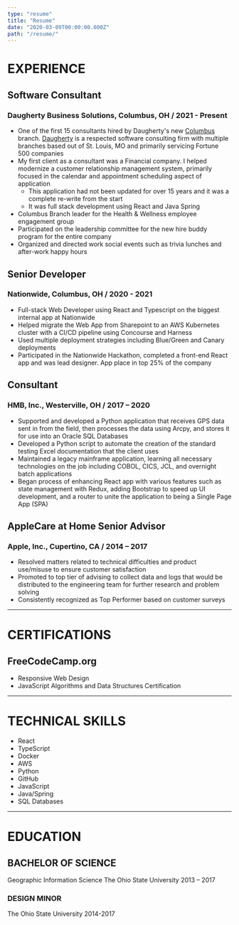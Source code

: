 ```yaml
---
type: "resume"
title: "Resume"
date: "2020-03-09T00:00:00.000Z"
path: "/resume/"
---
```


# EXPERIENCE

## Software Consultant

### Daugherty Business Solutions, Columbus, OH / 2021 - Present

- One of the first 15 consultants hired by Daugherty's new [Columbus](https://www.daugherty.com/columbus/) branch. [Daugherty](https://www.daugherty.com/) is a respected software consulting firm with multiple branches based out of St. Louis, MO and primarily servicing Fortune 500 companies
- My first client as a consultant was a Financial company. I helped modernize a customer relationship management system, primarily focused in the calendar and appointment scheduling aspect of application
  - This application had not been updated for over 15 years and it was a complete re-write from the start
  - It was full stack development using React and Java Spring
- Columbus Branch leader for the Health & Wellness employee engagement group
- Participated on the leadership committee for the new hire buddy program for the entire company
- Organized and directed work social events such as trivia lunches and after-work happy hours

## Senior Developer

### Nationwide, Columbus, OH / 2020 - 2021

- Full-stack Web Developer using React and Typescript on the biggest internal app at Nationwide
- Helped migrate the Web App from Sharepoint to an AWS Kubernetes cluster with a CI/CD pipeline using Concourse and Harness
- Used multiple deployment strategies including Blue/Green and Canary deployments
- Participated in the Nationwide Hackathon, completed a front-end React app and was lead designer. App place in top 25% of the company

## Consultant

### HMB, Inc., Westerville, OH / 2017 – 2020

- Supported and developed a Python application that receives GPS data sent in from the field, then processes the data using Arcpy, and stores it for use into an Oracle SQL Databases
- Developed a Python script to automate the creation of the standard testing Excel documentation that the client uses
- Maintained a legacy mainframe application, learning all necessary technologies on the job including COBOL, CICS, JCL, and overnight batch applications
- Began process of enhancing React app with various features such as state management with Redux, adding Bootstrap to speed up UI development, and a router to unite the application to being a Single Page App (SPA)

## AppleCare at Home Senior Advisor

### Apple, Inc., Cupertino, CA / 2014 – 2017

- Resolved matters related to technical difficulties and product use/misuse to ensure customer satisfaction
- Promoted to top tier of advising to collect data and logs that would be distributed to the engineering team for further research and problem solving
- Consistently recognized as Top Performer based on customer surveys

---

# CERTIFICATIONS

## FreeCodeCamp.org

- Responsive Web Design
- JavaScript Algorithms and Data Structures Certification

---

# TECHNICAL SKILLS

- React
- TypeScript
- Docker
- AWS
- Python
- GitHub
- JavaScript
- Java/Spring
- SQL Databases

---

# EDUCATION

## BACHELOR OF SCIENCE

Geographic Information Science
The Ohio State University
2013 – 2017

### DESIGN MINOR

The Ohio State University
2014-2017
